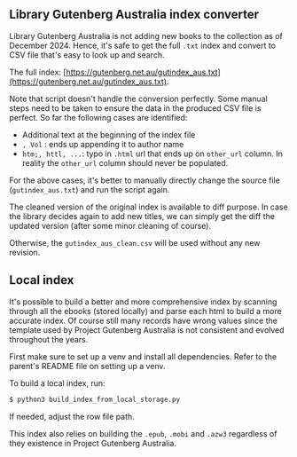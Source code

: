 ## Library Gutenberg Australia index converter

Library Gutenberg Australia is not adding new books to the collection as of December 2024.
Hence, it's safe to get the full `.txt` index and convert to CSV file that's easy to look up
and search.

The full index: [https://gutenberg.net.au/gutindex_aus.txt](https://gutenberg.net.au/gutindex_aus.txt).

Note that script doesn't handle the conversion perfectly. Some manual steps need to be taken to ensure
the data in the produced CSV file is perfect. So far the following cases are identified:

- Additional text at the beginning of the index file
- `, Vol` : ends up appending it to author name
- `htm;, httl, ...`: typo in `.html` url that ends up on `other_url` column. In reality the `other_url` column should never be populated.

For the above cases, it's better to manually directly change the source file (`gutindex_aus.txt`)
and run the script again.

The cleaned version of the original index is available to diff purpose. In case the library
decides again to add new titles, we can simply get the diff the updated version (after some minor cleaning of course).

Otherwise, the `gutindex_aus_clean.csv` will be used without any new revision.

## Local index

It's possible to build a better and more comprehensive index by scanning through all the ebooks (stored locally)
and parse each html to build a more accurate index. Of course still many records have wrong values
since the template used by Project Gutenberg Australia is not consistent and evolved throughout the years.

First make sure to set up a venv and install all dependencies. Refer to the parent's README file
on setting up a venv.

To build a local index, run:

```python
$ python3 build_index_from_local_storage.py
```

If needed, adjust the row file path.

This index also relies on building the `.epub`, `.mobi` and `.azw3` regardless of they existence
in Project Gutenberg Australia.